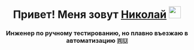﻿<h1 align="center">Привет! Меня зовут <a href="https://http//nozdrachev-n.ru/" target="_blank">Николай</a> 
<img src="https://github.com/blackcater/blackcater/raw/main/images/Hi.gif" height="32"/></h1>
<h3 align="center">Инженер по ручному тестированию, но плавно въезжаю в автоматизацию 🇷🇺</h3>
